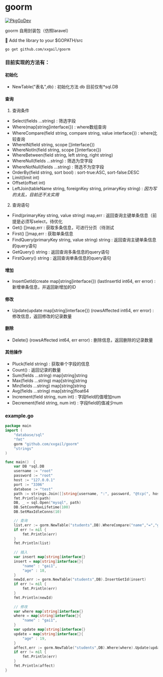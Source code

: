 # goorm
[![PkgGoDev](https://pkg.go.dev/badge/github.com/xxgail/goorm)](https://pkg.go.dev/github.com/xxgail/goorm)

goorm 自用封装包（仿照laravel）

🍬 Add the library to your $GOPATH/src

`go get github.com/xxgail/goorm`

### 目前实现的方法有：

#### 初始化
- NewTable("表名",db) : 初始化方法 db 目前仅有*sql.DB

#### 查询
1. 查询条件
- Select(fields ...string) : 筛选字段
- Where(map[string]interface{}) : where数组查询
- WhereCompare(field string, compare string, value interface{}) : where比较查询
- WhereIN(field string, scope []interface{})
- WhereNotIn(field string, scope []interface{})
- WhereBetween(field string, left string, right string)
- WhereNull(fields ...string) : 筛选为空字段
- WhereNotNull(fields ...string) : 筛选不为空字段
- OrderBy(field string, sort bool) : sort-true:ASC, sort-false:DESC
- Limit(limit int)
- Offset(offset int)
- LeftJoin(tableName string, foreignKey string, primaryKey string) : _因为写的太乱，目前还不太实用_

2. 查询语句
- Find(primaryKey string, value string) map,err : 返回查询主键单条信息（前提是必须写select，待优化
- Get() []map,err : 获取多条信息，可进行分页（待测试
- First() []map,err : 获取单条信息
- FindQuery(primaryKey string, value string) string : 返回查询主键单条信息的query语句
- GetQuery() string : 返回查询多条信息的query语句
- FirstQuery() string : 返回查询单条信息的query语句

#### 增加
- InsertGetId(create map[string]interface{}) (lastInsertId int64, err error) : 新增单条信息，并返回新增加的ID

#### 修改
- Update(update map[string]interface{}) (rowsAffected int64, err error) : 修改信息，返回修改的记录数量

#### 删除
- Delete() (rowsAffected int64, err error) : 删除信息，返回删除的记录数量

#### 其他操作
- Pluck(field string) : 获取单个字段的信息
- Count() : 返回记录的数量
- Sum(fields ...string) map[string]string
- Max(fields ...string) map[string]string
- Min(fields ...string) map[string]string
- Avg(fields ...string) map[string]float64
- Increment(field string, num int) : 字段field的值增加num
- Decrement(field string, num int) : 字段field的值减少num

### example.go
```go
package main
import (
    "database/sql"
    "fmt"
    gorm "github.com/xxgail/goorm"
    "strings"
)

func main()  {
    var DB *sql.DB
    username := "root"
    password := "root"
    host := "127.0.0.1"
    port := "3306"
    database := "test"
    path := strings.Join([]string{username, ":", password, "@tcp(", host, ":", port, ")/", database, "?charset=utf8&loc=Asia%2FShanghai&parseTime=true"}, "")
    fmt.Println(path)
    DB, _ = sql.Open("mysql", path) 
    DB.SetConnMaxLifetime(100)
    DB.SetMaxIdleConns(10)

    // 查询
    list,err := gorm.NewTable("students",DB).WhereCompare("name","=","gai").OrderBy("age",true).Get()
    if err != nil {
        fmt.Println(err)
    }
    fmt.Println(list)
    
    // 插入
    var insert map[string]interface{}
    insert = map[string]interface{}{
        "name" : "gai1",
        "age" : 18,
    }
    newId,err := gorm.NewTable("students",DB).InsertGetId(insert)
    if err != nil {
        fmt.Println(err)
    }
    fmt.Println(newId)
    
    // 修改
    var where map[string]interface{}
    where = map[string]interface{}{
        "name" : "gai1",
    }
    var update map[string]interface{}
    update = map[string]interface{}{
    	"age" : 19,
    }
    affect,err := gorm.NewTable("students",DB).Where(where).Update(update)
    if err != nil {
    	fmt.Println(err)
    }
    fmt.Println(affect)
}
```